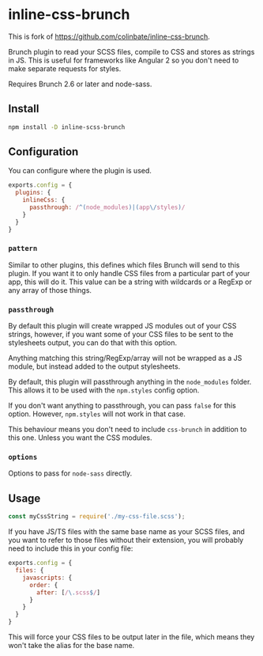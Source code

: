 # inline-css-brunch

This is fork of https://github.com/colinbate/inline-css-brunch.

Brunch plugin to read your SCSS files, compile to CSS and stores as strings in JS. This is useful for frameworks like Angular 2 so you don't need to make separate requests for styles.

Requires Brunch 2.6 or later and node-sass.

## Install

```sh
npm install -D inline-scss-brunch
```

## Configuration

You can configure where the plugin is used.

```js
exports.config = {
  plugins: {
    inlineCss: {
      passthrough: /^(node_modules)|(app\/styles)/
    }
  }
}
```

### `pattern`

Similar to other plugins, this defines which files Brunch will send to this plugin. If you want it to only handle CSS files from a particular part of your app, this will do it. This value can be a string with wildcards or a RegExp or any array of those things.

### `passthrough`

By default this plugin will create wrapped JS modules out of your CSS strings, however, if you want some of your CSS files to be sent to the stylesheets output, you can do that with this option.

Anything matching this string/RegExp/array will not be wrapped as a JS module, but instead added to the output stylesheets.

By default, this plugin will passthrough anything in the `node_modules` folder. This allows it to be used with the `npm.styles` config option.

If you don't want anything to passthrough, you can pass `false` for this option. However, `npm.styles` will not work in that case.

This behaviour means you don't need to include `css-brunch` in addition to this one. Unless you want the CSS modules.

### `options`

Options to pass for `node-sass` directly.

## Usage

```js
const myCssString = require('./my-css-file.scss');
```

If you have JS/TS files with the same base name as your SCSS files, and you want to refer to those files without their extension, you will probably need to include this in your config file:

```js
exports.config = {
  files: {
    javascripts: {
      order: {
        after: [/\.scss$/]
      }
    }
  }
}
```

This will force your CSS files to be output later in the file, which means they won't take the alias for the base name.

